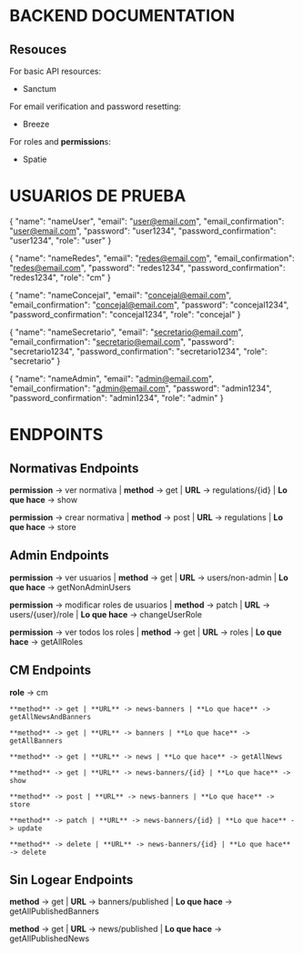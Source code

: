 # BACKEND DOCUMENTATION

## Resouces

For basic API resources:
 - Sanctum

For email verification and password resetting:
 - Breeze

For roles and **permission**s:
 - Spatie

# USUARIOS DE PRUEBA

{
    "name": "nameUser",
    "email": "user@email.com",
    "email_confirmation": "user@email.com",
    "password": "user1234",
    "password_confirmation": "user1234",
    "role": "user"
}

{
    "name": "nameRedes",
    "email": "redes@email.com",
    "email_confirmation": "redes@email.com",
    "password": "redes1234",
    "password_confirmation": "redes1234",
    "role": "cm"
}

{
    "name": "nameConcejal",
    "email": "concejal@email.com",
    "email_confirmation": "concejal@email.com",
    "password": "concejal1234",
    "password_confirmation": "concejal1234",
    "role": "concejal"
}

{
    "name": "nameSecretario",
    "email": "secretario@email.com",
    "email_confirmation": "secretario@email.com",
    "password": "secretario1234",
    "password_confirmation": "secretario1234",
    "role": "secretario"
}

{
    "name": "nameAdmin",
    "email": "admin@email.com",
    "email_confirmation": "admin@email.com",
    "password": "admin1234",
    "password_confirmation": "admin1234",
    "role": "admin"
}

# ENDPOINTS

## Normativas Endpoints

**permission** -> ver normativa | **method** -> get | **URL** -> regulations/{id} | **Lo que hace** -> show

**permission** -> crear normativa | **method** -> post | **URL** -> regulations | **Lo que hace** -> store

## Admin Endpoints

**permission** -> ver usuarios | **method** -> get | **URL** -> users/non-admin | **Lo que hace** -> getNonAdminUsers

**permission** -> modificar roles de usuarios | **method** -> patch | **URL** -> users/{user}/role | **Lo que hace** -> changeUserRole

**permission** -> ver todos los roles | **method** -> get | **URL** -> roles | **Lo que hace** -> getAllRoles

## CM Endpoints

**role** -> cm

    **method** -> get | **URL** -> news-banners | **Lo que hace** -> getAllNewsAndBanners

    **method** -> get | **URL** -> banners | **Lo que hace** -> getAllBanners

    **method** -> get | **URL** -> news | **Lo que hace** -> getAllNews

    **method** -> get | **URL** -> news-banners/{id} | **Lo que hace** -> show

    **method** -> post | **URL** -> news-banners | **Lo que hace** -> store

    **method** -> patch | **URL** -> news-banners/{id} | **Lo que hace** -> update

    **method** -> delete | **URL** -> news-banners/{id} | **Lo que hace** -> delete


## Sin Logear Endpoints

**method** -> get | **URL** -> banners/published | **Lo que hace** -> getAllPublishedBanners

**method** -> get | **URL** -> news/published | **Lo que hace** -> getAllPublishedNews
